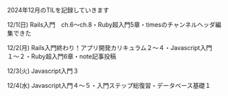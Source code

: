2024年12月のTILを記録していきます

12/1(日)
Rails入門　ch.6〜ch.8・Ruby超入門5章・timesのチャンネルヘッダ編集できた

12/2(月)
Rails入門終わり！アプリ開発カリキュラム２〜４・Javascript入門１〜２・Ruby超入門6章・note記事投稿

12/3(火)
Javascript入門３

12/4(水)
Javascript入門４〜５・入門ステップ総復習・データベース基礎１